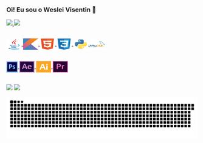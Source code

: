 ### Oi! Eu sou o Weslei Visentin 👋


<div>
  <a href="https://github.com/wesleivisentin">
  <img height="180em" src="https://github-readme-stats.vercel.app/api?username=wesleivisentin&show_icons=true&theme=dracula&include_all_commits=true&count_private=true"/>
  <img height="180em" src="https://github-readme-stats.vercel.app/api/top-langs/?username=wesleivisentin&layout=compact&langs_count=7&theme=dracula"/>
</div>
<div style="display: inline_block"><br>

  <img align="center" alt="wes-java" height="30" width="40" 
src="https://github.com/devicons/devicon/blob/master/icons/java/java-original.svg">
  <img align="center" alt="wes-kotlin" height="30" width="40" 
src="https://github.com/devicons/devicon/blob/master/icons/kotlin/kotlin-original.svg">
  <img align="center" alt="wes-HTML" height="30" width="40" src="https://raw.githubusercontent.com/devicons/devicon/master/icons/html5/html5-original.svg">
  <img align="center" alt="wes-CSS" height="30" width="40" 
src="https://raw.githubusercontent.com/devicons/devicon/master/icons/css3/css3-original.svg">
  <img align="center" alt="wes-Python" height="30" width="40" src="https://raw.githubusercontent.com/devicons/devicon/master/icons/python/python-original.svg">
  <img align="center" alt="wes-mysql" height="30" width="40" src="https://github.com/devicons/devicon/blob/master/icons/mysql/mysql-original-wordmark.svg">
  ##

  <img align="center" alt="wes-photoshop" height="30" width="30" src="https://github.com/wesleivisentin/estudos/blob/main/logos/photoshop.png">
   <img align="center" alt="wes-after" height="30" width="40" src="https://github.com/devicons/devicon/blob/master/icons/aftereffects/aftereffects-original.svg">
  <img align="center" alt="wes-illustrator" height="30" width="40" src="https://github.com/devicons/devicon/blob/master/icons/illustrator/illustrator-plain.svg">
  <img align="center" alt="wes-premier" height="30" width="40" src="https://github.com/devicons/devicon/blob/master/icons/premierepro/premierepro-original.svg">
 
  <div style="display: inline_block"><br>
  
  
  <div> 
  
  <a href="https://instagram.com/wesleivisentin" target="_blank"><img src="https://img.shields.io/badge/-Instagram-%23E4405F?style=for-the-badge&logo=instagram&logoColor=white" target="_blank"></a>
  <a href="https://www.linkedin.com/in/weslei-visentin-a2a593120" target="_blank"><img src="https://img.shields.io/badge/-LinkedIn-%230077B5?style=for-the-badge&logo=linkedin&logoColor=white" target="_blank"></a> 
 
 ![Snake animation](https://github.com/wesleivisentin/wesleivisentin/blob/output/github-contribution-grid-snake.svg)
 
</div>
